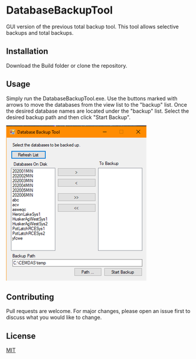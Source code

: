 # DatabaseBackupTool
GUI version of the previous total backup tool. This tool allows selective backups and total backups.


## Installation

Download the Build folder or clone the repository. 

## Usage

Simply run the DatabaseBackupTool.exe. Use the buttons marked with arrows to move the databases from the view list to the "backup" list. Once the desired database names are located under the "backup" list. Select the desired backup path and then click "Start Backup". 

![Main GUI Form](/images/main.png)

## Contributing
Pull requests are welcome. For major changes, please open an issue first to discuss what you would like to change.

## License
[MIT](https://choosealicense.com/licenses/mit/)
